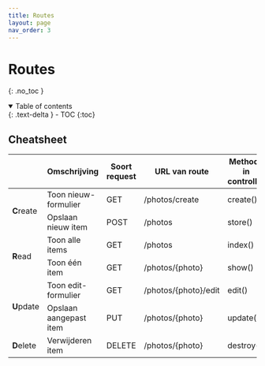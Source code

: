 ```yaml
---
title: Routes
layout: page
nav_order: 3
---
```


# Routes
{: .no_toc }

<details open markdown="block">
  <summary>
    Table of contents
  </summary>
  {: .text-delta }
- TOC
{:toc}
</details>

## Cheatsheet
<table>
    <thead>
        <th></th>
        <th>Omschrijving</th>
        <th>Soort request</th>
        <th>URL van route</th>
        <th>Methode in controller</th>
        <th>Naam van route</th>
    </thead>
    <tbody>
        <tr>
            <td rowspan="2" width="10%"><b>C</b>reate</td>
            <td>Toon nieuw-formulier</td>
            <td>GET</td>
            <td>/photos/create</td>
            <td>create()</td>
            <td>photos.create</td>
        </tr>
        <tr>
            <td>Opslaan nieuw item</td>
            <td>POST</td>
            <td>/photos</td>
            <td>store()</td>
            <td>photos.store</td>
        </tr>
        <tr>
            <td rowspan="2"><b>R</b>ead</td>
            <td>Toon alle items</td>
            <td>GET</td>
            <td>/photos</td>
            <td>index()</td>
            <td>photos.index</td>
        </tr>
        <tr>
            <td>Toon één item</td>
            <td>GET</td>
            <td>/photos/{photo}</td>
            <td>show()</td>
            <td>photos.show</td>
        </tr>
        <tr>
            <td rowspan="2"><b>U</b>pdate</td>
            <td>Toon edit-formulier</td>
            <td>GET</td>
            <td>/photos/{photo}/edit</td>
            <td>edit()</td>
            <td>photos.edit</td>
        </tr>
        <tr>
            <td>Opslaan aangepast item</td>
            <td>PUT</td>
            <td>/photos/{photo}</td>
            <td>update()</td>
            <td>photos.update</td>
        </tr>
        <tr>
            <td rowspan="2"><b>D</b>elete</td>
            <td>Verwijderen item</td>
            <td>DELETE</td>
            <td>/photos/{photo}</td>
            <td>destroy()</td>
            <td>photos.destroy</td>
        </tr>
    </tbody>
</table>
